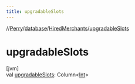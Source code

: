 ```yaml
---
title: upgradableSlots
---
```

//[Perry](../../../index.html)/[database](../index.html)/[HiredMerchants](index.html)/[upgradableSlots](upgradable-slots.html)



# upgradableSlots



[jvm]\
val [upgradableSlots](upgradable-slots.html): Column<[Int](https://kotlinlang.org/api/latest/jvm/stdlib/kotlin/-int/index.html)>




